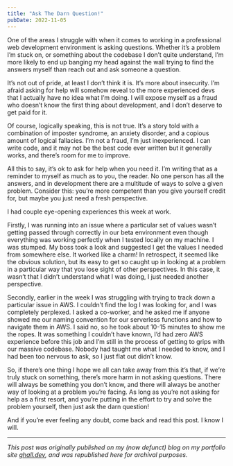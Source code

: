 ```yaml
---
title: "Ask The Darn Question!"
pubDate: 2022-11-05
---
```


One of the areas I struggle with when it comes to working in a professional web development environment is asking questions. Whether it’s a problem I’m stuck on, or something about the codebase I don’t quite understand, I’m more likely to end up banging my head against the wall trying to find the answers myself than reach out and ask someone a question.

It’s not out of pride, at least I don’t think it is. It’s more about insecurity. I’m afraid asking for help will somehow reveal to the more experienced devs that I actually have no idea what I’m doing. I will expose myself as a fraud who doesn’t know the first thing about development, and I don’t deserve to get paid for it.

Of course, logically speaking, this is not true. It’s a story told with a combination of imposter syndrome, an anxiety disorder, and a copious amount of logical fallacies. I’m not a fraud, I’m just inexperienced. I can write code, and it may not be the best code ever written but it generally works, and there’s room for me to improve.

All this to say, it’s ok to ask for help when you need it. I’m writing that as a reminder to myself as much as to you, the reader. No one person has all the answers, and in development there are a multitude of ways to solve a given problem. Consider this: you’re more competent than you give yourself credit for, but maybe you just need a fresh perspective.

I had couple eye-opening experiences this week at work.

Firstly, I was running into an issue where a particular set of values wasn’t getting passed through correctly in our beta environment even though everything was working perfectly when I tested locally on my machine. I was stumped. My boss took a look and suggested I get the values I needed from somewhere else. It worked like a charm! In retrospect, it seemed like the obvious solution, but its easy to get so caught up in looking at a problem in a particular way that you lose sight of other perspectives. In this case, it wasn’t that I didn’t understand what I was doing, I just needed another perspective.

Secondly, earlier in the week I was struggling with trying to track down a particular issue in AWS. I couldn’t find the log I was looking for, and I was completely perplexed. I asked a co-worker, and he asked me if anyone showed me our naming convention for our serverless functions and how to navigate them in AWS. I said no, so he took about 10-15 minutes to show me the ropes. It was something I couldn’t have known, I’d had zero AWS experience before this job and I’m still in the process of getting to grips with our massive codebase. Nobody had taught me what I needed to know, and I had been too nervous to ask, so I just flat out didn’t know.

So, if there’s one thing I hope we all can take away from this it’s that, if we’re truly stuck on something, there’s more harm in not asking questions. There will always be something you don’t know, and there will always be another way of looking at a problem you’re facing. As long as you’re not asking for help as a first resort, and you’re putting in the effort to try and solve the problem yourself, then just ask the darn question!

And if you’re ever feeling any doubt, come back and read this post. I know I will.

---

_This post was originally published on my (now defunct) blog on my portfolio site [ghall.dev](https://ghall.dev), and was republished here for archival purposes._

